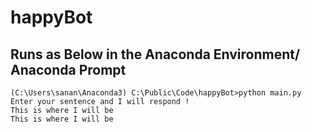 # happyBot
## Runs as Below in the Anaconda Environment/ Anaconda Prompt 
 ```
(C:\Users\sanan\Anaconda3) C:\Public\Code\happyBot>python main.py
Enter your sentence and I will respond !
This is where I will be
This is where I will be
 ```
